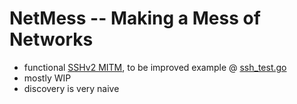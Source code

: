 # NetMess -- Making a Mess of Networks
- functional [SSHv2 MITM](mitm/ssh.go), to be improved
  example @ [ssh_test.go](mitm/ssh_test.go)
- mostly WIP
- discovery is very naive
